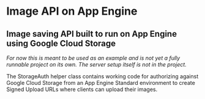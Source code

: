 # Image API on App Engine

## Image saving API built to run on App Engine using Google Cloud Storage

*For now this is meant to be used as an example and is not yet a fully runnable project on its own. The server setup itself is not in the project.*

The StorageAuth helper class contains working code for authorizing against Google Cloud Storage from an App Engine Standard environment to create Signed Upload URLs where clients can upload their images.
